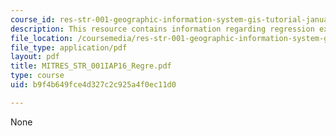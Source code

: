 ```yaml
---
course_id: res-str-001-geographic-information-system-gis-tutorial-january-iap-2016
description: This resource contains information regarding regression exercise.
file_location: /coursemedia/res-str-001-geographic-information-system-gis-tutorial-january-iap-2016/b9f4b649fce4d327c2c925a4f0ec11d0_MITRES_STR_001IAP16_Regre.pdf
file_type: application/pdf
layout: pdf
title: MITRES_STR_001IAP16_Regre.pdf
type: course
uid: b9f4b649fce4d327c2c925a4f0ec11d0

---
```

None